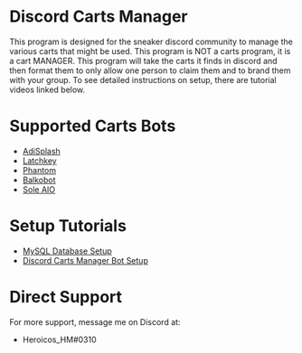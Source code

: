 # Discord Carts Manager
This program is designed for the sneaker discord community to manage the various carts that might be used. This program is NOT a carts program, it is a cart MANAGER. This program will take the carts it finds in discord and then format them to only allow one person to claim them and to brand them with your group. To see detailed instructions on setup, there are tutorial videos linked below.

# Supported Carts Bots
- [AdiSplash](https://backdoor.io/)
- [Latchkey](https://shop.latchkeybots.io/password)
- [Phantom](https://ghostaio.com/)
- [Balkobot](https://shop.balkobot.com/password)
- [Sole AIO](https://soleaio.com/)

# Setup Tutorials
- [MySQL Database Setup](https://youtu.be/aEm0BN493sU)
- [Discord Carts Manager Bot Setup](https://www.youtube.com/watch?v=WB15x3NKQv4)

# Direct Support
For more support, message me on Discord at:
- Heroicos_HM#0310

